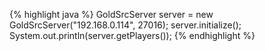 {% highlight java %}
GoldSrcServer server = new GoldSrcServer("192.168.0.114", 27016);
server.initialize();
System.out.println(server.getPlayers());
{% endhighlight %}